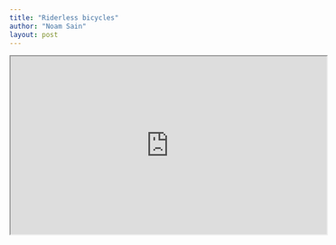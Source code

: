 ```yaml
---
title: "Riderless bicycles"
author: "Noam Sain"
layout: post
---
```


<iframe width="560" height="315" src="https://www.youtube.com/embed/ZwzKn6XRH70" title="First there was the Driverless Car, Now there is a Riderless Bike"></iframe>
